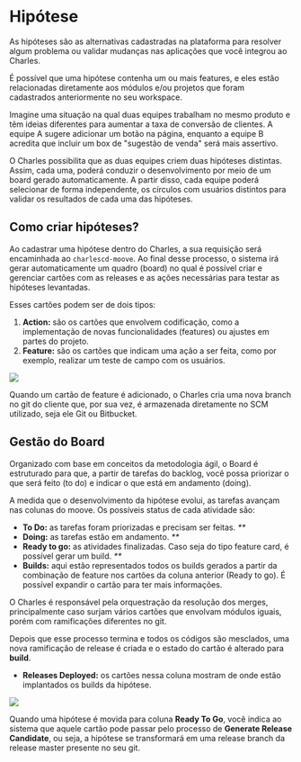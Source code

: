 # Hipótese

As hipóteses são as alternativas cadastradas na plataforma para resolver algum problema ou validar mudanças nas aplicações que você integrou ao Charles. 

É possível que uma hipótese contenha um ou mais features, e eles estão relacionadas diretamente aos módulos e/ou projetos que foram cadastrados anteriormente no seu workspace.

Imagine uma situação na qual duas equipes trabalham no mesmo produto e têm ideias diferentes para aumentar a taxa de conversão de clientes. A equipe A sugere adicionar um botão na página, enquanto a equipe B acredita que incluir um box de "sugestão de venda" será mais assertivo.

O Charles possibilita que as duas equipes criem duas hipóteses distintas. Assim, cada uma, poderá conduzir o desenvolvimento por meio de um board gerado automaticamente. A partir disso, cada equipe poderá selecionar de forma independente, os círculos com usuários distintos para validar os resultados de cada uma das hipóteses.

## Como criar hipóteses?

Ao cadastrar uma hipótese dentro do Charles, a sua requisição será encaminhada ao `charlescd-moove`. Ao final desse processo, o sistema irá gerar automaticamente um quadro \(board\) no qual é possível criar e gerenciar cartões com as releases e as ações necessárias para testar as hipóteses levantadas.

Esses cartões podem ser de dois tipos:

1. **Action:** são os cartões que envolvem codificação, como a implementação de novas funcionalidades \(features\) ou ajustes em partes do projeto. 
2. **Feature:** são os cartões que indicam uma ação a ser feita, como por exemplo, realizar um teste de campo com os usuários. 

![](https://lh5.googleusercontent.com/1I3yXY8rsLsu3HgoIOOxH77NrMts42tKz30upnLI3qfRO9Ui6cD1NP-ZgtcSHZfji8kvN97DRfzSGj1fLjPCVg86lQVmVrHb-9gZaf2r4ymLdcIfEI_WrteXRJr9HUU0meFIFSyF)

Quando um cartão de feature é adicionado, o Charles cria uma nova branch no git do cliente que, por sua vez, é armazenada diretamente no SCM utilizado, seja ele Git ou Bitbucket.

## Gestão do Board

Organizado com base em conceitos da metodologia ágil, o Board é estruturado para que, a partir de tarefas do backlog, você possa priorizar o que será feito \(to do\) e indicar o que está em andamento \(doing\).

A medida que o desenvolvimento da hipótese evolui, as tarefas avançam nas colunas do moove. Os possíveis status de cada atividade são:

* **To Do:** as tarefas foram priorizadas e precisam ser feitas. _\*\*_
* **Doing:** as tarefas estão em andamento. _\*\*_
* **Ready to go:** as atividades finalizadas. Caso seja do tipo feature card, é possível gerar um build. _\*\*_
* **Builds:** aqui estão representados todos os builds gerados a partir da combinação de feature nos cartões da coluna anterior \(Ready to go\). É possível expandir o cartão para ter mais informações.

O Charles é responsável pela orquestração da resolução dos merges, principalmente caso surjam vários cartões que envolvam módulos iguais, porém com ramificações diferentes no git.

Depois que esse processo termina e todos os códigos são mesclados, uma nova ramificação de release é criada e o estado do cartão é alterado para **build**.

* **Releases Deployed:** os cartões nessa coluna mostram de onde estão implantados os builds da hipótese.

![](https://lh6.googleusercontent.com/da5Jdg51wg8EAIJaGTvt9VsAzdn00RIBNJxieqhSVsPVzdS_bo066rGVvk_Olne6O-Jk_oaVT88EFbqPUvtsKdEZ_7mnreLadEmM2_R1Sm2GV3-tuWMXkW0EGZwpjJ3BytFKGwsI)

Quando uma hipótese é movida para coluna **Ready To Go**, você indica ao sistema que aquele cartão pode passar pelo processo de **Generate Release Candidate**, ou seja, a hipótese se transformará em uma release branch da release master presente no seu git.

